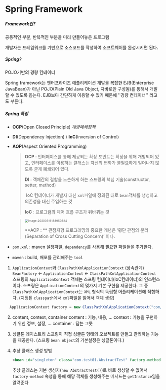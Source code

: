 # Spring Framework

##### Framework란?

 공통적인 부분, 반복적인 부분을 미리 만들어놓은 프로그램

 개발자는 프레임워크를 기반으로 소스코드를 작성하여 소프트웨어를 완성시키면 된다.

##### Spring?

 POJO기반의 경량 컨테이너

 Spring framework는 엔터프라이즈 애플리케이션 개발을 복잡한 EJB(Enterprise JavaBean)가 아닌 POJO(Plain Old Java Object, 자바로만 구성됨)를 통해서 개발 할 수 있도록 돕는다.  EJB보다 간단하게 이용할 수 있기 때문에 ''경량 컨테이너'' 라고도 부른다.

##### Spring 특징

- **OCP**(Open Closed Principle)   *개방폐쇄정책*

- **DI**(Dependency Injection) / **IoC**(Inversion of Control)

- **AOP**(Aspect Oriented Programming)

  > **OCP** :  인터페이스를 통해 제공되는 확장 포인트는 확장을 위해 개방되어 있고, 인터페이스를 이용하는 클래스는 자신의 변화가 불필요하게 일어나지 않도록 굳게 폐쇄되어 있다.
  >
  > **DI** : 객체간의 결합을 느슨하게 하는 스프링의 핵심 기술(constructor, setter, method)
  >
  > ​     IoC 컨테이너가 개발자 대신 `xml`파일에 정의된 대로 `bean`객체를 생성하고 의존성을 대신 주입하는 것
  >
  > **IoC** : 프로그램의 제어 흐름 구조가 뒤바뀌는 것

  > <img src="C:\Users\mk\AppData\Roaming\Typora\typora-user-images\image-20200316183950324.png" alt="image-20200316183950324" style="zoom: 67%;" />
  >
  > **AOP : ** 관점지향 프로그래밍의 중요한 개념은 ‘횡단 관점의 분리(Separation of Cross Cutting Concern)’ 이다.



- `pom.xml` : maven 설정파일, `dependency`를 사용해 필요한 파일들을 추가한다.

- `maven` : build, 배포를 관리해주는 `tool`

  [^build]: 코드 작성, 컴파일, 실행하는 일련의 과정들





1. `ApplicationContext`와 `ClassPathXmlApplicationContext`
   (상속관계) `BeanFactory` <- `ApplicationContext` <- `ClassPathXmlApplicationContext`
   스프링의 `ApplicationContext` 객체는 스프링 컨테이너(IoC컨테이너)의 인스턴스이다.
   스프링은 `ApplicationContext`의 몇가지 기본 구현을 제공한다.
   그 중 `ClassPathXmlApplicationContext`는 `XML` 형식의 독립형 어플리케이션에 적합하다.
   (지정된 `classpath`에서 `xml`파일을 읽어서 객체 생성)

```java
  ApplicationContext factory = new ClassPathXmlApplicationContext("com/test01/applicationContext.xml");
```



2. content, context, container
   content : 기능, 내용, ...
   context : 기능을 구현하기 위한 정보, 설정, ...
   container : 담는 그릇

  

3. 싱글톤 레지스트리
   스프링이 직접 싱글톤 형태의 오브젝트를 만들고 관리하는 기능을 제공한다.
   (스프링 `bean object`의 기본설정은 싱글톤이다.)

   [^싱글톤]: 메모리에 한번만 적재된다. 메모리에 객체 하나만 만들겠다.

   

4. 추상 클래스 생성 방법

   ```xml
   <bean id="singleton" class="com.test01.AbstractTest" factory-method="getInstance"></bean>
   ```

   추상 클래스는 기본 생성자(`new AbstractTest()`)로 바로 생성할 수 없어서 `factory-method` 속성을 통해 해당 객체를 생성해주는 메서드는 `getInstance`임을 알려준다

